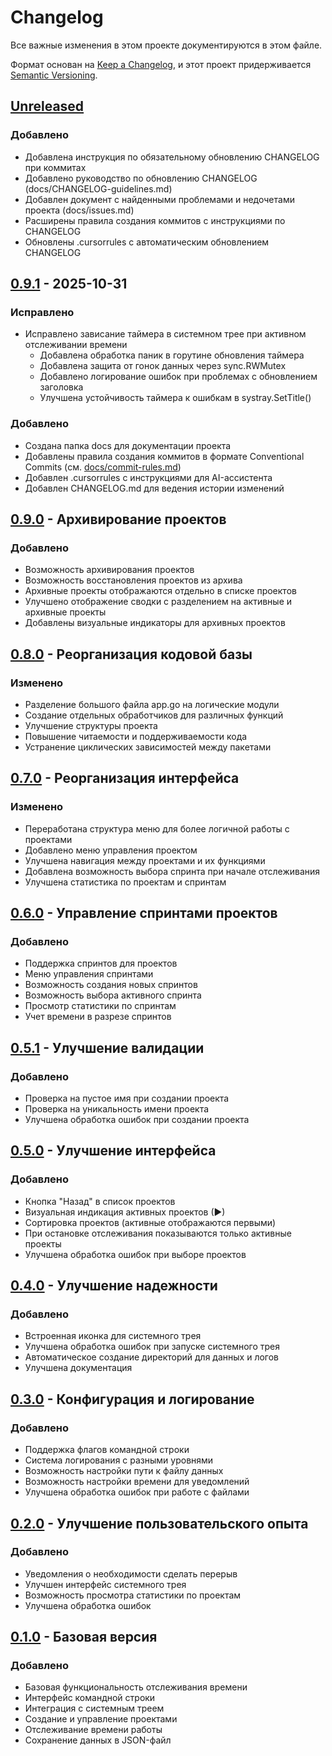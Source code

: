 # Changelog

Все важные изменения в этом проекте документируются в этом файле.

Формат основан на [Keep a Changelog](https://keepachangelog.com/ru/1.0.0/),
и этот проект придерживается [Semantic Versioning](https://semver.org/lang/ru/).

## [Unreleased]

### Добавлено
- Добавлена инструкция по обязательному обновлению CHANGELOG при коммитах
- Добавлено руководство по обновлению CHANGELOG (docs/CHANGELOG-guidelines.md)
- Добавлен документ с найденными проблемами и недочетами проекта (docs/issues.md)
- Расширены правила создания коммитов с инструкциями по CHANGELOG
- Обновлены .cursorrules с автоматическим обновлением CHANGELOG

## [0.9.1] - 2025-10-31

### Исправлено
- Исправлено зависание таймера в системном трее при активном отслеживании времени
  - Добавлена обработка паник в горутине обновления таймера
  - Добавлена защита от гонок данных через sync.RWMutex
  - Добавлено логирование ошибок при проблемах с обновлением заголовка
  - Улучшена устойчивость таймера к ошибкам в systray.SetTitle()

### Добавлено
- Создана папка docs для документации проекта
- Добавлены правила создания коммитов в формате Conventional Commits (см. [docs/commit-rules.md](commit-rules.md))
- Добавлен .cursorrules с инструкциями для AI-ассистента
- Добавлен CHANGELOG.md для ведения истории изменений

## [0.9.0] - Архивирование проектов

### Добавлено
- Возможность архивирования проектов
- Возможность восстановления проектов из архива
- Архивные проекты отображаются отдельно в списке проектов
- Улучшено отображение сводки с разделением на активные и архивные проекты
- Добавлены визуальные индикаторы для архивных проектов

## [0.8.0] - Реорганизация кодовой базы

### Изменено
- Разделение большого файла app.go на логические модули
- Создание отдельных обработчиков для различных функций
- Улучшение структуры проекта
- Повышение читаемости и поддерживаемости кода
- Устранение циклических зависимостей между пакетами

## [0.7.0] - Реорганизация интерфейса

### Изменено
- Переработана структура меню для более логичной работы с проектами
- Добавлено меню управления проектом
- Улучшена навигация между проектами и их функциями
- Добавлена возможность выбора спринта при начале отслеживания
- Улучшена статистика по проектам и спринтам

## [0.6.0] - Управление спринтами проектов

### Добавлено
- Поддержка спринтов для проектов
- Меню управления спринтами
- Возможность создания новых спринтов
- Возможность выбора активного спринта
- Просмотр статистики по спринтам
- Учет времени в разрезе спринтов

## [0.5.1] - Улучшение валидации

### Добавлено
- Проверка на пустое имя при создании проекта
- Проверка на уникальность имени проекта
- Улучшена обработка ошибок при создании проекта

## [0.5.0] - Улучшение интерфейса

### Добавлено
- Кнопка "Назад" в список проектов
- Визуальная индикация активных проектов (▶)
- Сортировка проектов (активные отображаются первыми)
- При остановке отслеживания показываются только активные проекты
- Улучшена обработка ошибок при выборе проектов

## [0.4.0] - Улучшение надежности

### Добавлено
- Встроенная иконка для системного трея
- Улучшена обработка ошибок при запуске системного трея
- Автоматическое создание директорий для данных и логов
- Улучшена документация

## [0.3.0] - Конфигурация и логирование

### Добавлено
- Поддержка флагов командной строки
- Система логирования с разными уровнями
- Возможность настройки пути к файлу данных
- Возможность настройки времени для уведомлений
- Улучшена обработка ошибок при работе с файлами

## [0.2.0] - Улучшение пользовательского опыта

### Добавлено
- Уведомления о необходимости сделать перерыв
- Улучшен интерфейс системного трея
- Возможность просмотра статистики по проектам
- Улучшена обработка ошибок

## [0.1.0] - Базовая версия

### Добавлено
- Базовая функциональность отслеживания времени
- Интерфейс командной строки
- Интеграция с системным треем
- Создание и управление проектами
- Отслеживание времени работы
- Сохранение данных в JSON-файл

[Unreleased]: https://github.com/MWT-proger/time-tracking/compare/v0.9.1...HEAD
[0.9.1]: https://github.com/MWT-proger/time-tracking/compare/v0.9.0...v0.9.1
[0.9.0]: https://github.com/MWT-proger/time-tracking/compare/v0.8.0...v0.9.0
[0.8.0]: https://github.com/MWT-proger/time-tracking/compare/v0.7.0...v0.8.0
[0.7.0]: https://github.com/MWT-proger/time-tracking/compare/v0.6.0...v0.7.0
[0.6.0]: https://github.com/MWT-proger/time-tracking/compare/v0.5.1...v0.6.0
[0.5.1]: https://github.com/MWT-proger/time-tracking/compare/v0.5.0...v0.5.1
[0.5.0]: https://github.com/MWT-proger/time-tracking/compare/v0.4.0...v0.5.0
[0.4.0]: https://github.com/MWT-proger/time-tracking/compare/v0.3.0...v0.4.0
[0.3.0]: https://github.com/MWT-proger/time-tracking/compare/v0.2.0...v0.3.0
[0.2.0]: https://github.com/MWT-proger/time-tracking/compare/v0.1.0...v0.2.0
[0.1.0]: https://github.com/MWT-proger/time-tracking/releases/tag/v0.1.0

